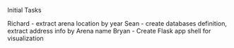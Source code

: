 Initial Tasks

Richard - extract arena location by year
Sean - create databases definition, extract address info by Arena name
Bryan - Create Flask app shell for visualization
